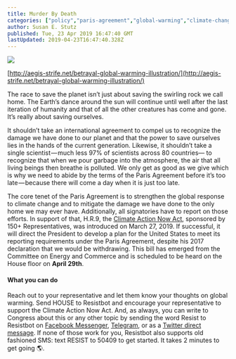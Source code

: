 ```yaml
---
title: Murder By Death
categories: ["policy","paris-agreement","global-warming","climate-change"]
author: Susan E. Stutz
published: Tue, 23 Apr 2019 16:47:40 GMT
lastUpdated: 2019-04-23T16:47:40.328Z
---
```

![](https://cdn-images-1.medium.com/max/800/1*earpxI5Und9xvFMu_Or4Fg.jpeg)

[http://aegis-strife.net/betrayal-global-warming-illustration/](http://aegis-strife.net/betrayal-global-warming-illustration/)

The race to save the planet isn’t just about saving the swirling rock we call home. The Earth’s dance around the sun will continue until well after the last iteration of humanity and that of all the other creatures has come and gone. It’s really about saving ourselves.

It shouldn’t take an international agreement to compel us to recognize the damage we have done to our planet and that the power to save ourselves lies in the hands of the current generation. Likewise, it shouldn’t take a single scientist — much less 97% of scientists across 80 countries— to recognize that when we pour garbage into the atmosphere, the air that all living beings then breathe is polluted. We only get as good as we give which is why we need to abide by the terms of the Paris Agreement before it’s too late — because there will come a day when it is just too late.

The core tenet of the Paris Agreement is to strengthen the global response to climate change and to mitigate the damage we have done to the only home we may ever have. Additionally, all signatories have to report on those efforts. In support of that, H.R.9, the [Climate Action Now Act](https://www.congress.gov/bill/116th-congress/house-bill/9/text), sponsored by 150+ Representatives, was introduced on March 27, 2019. If successful, it will direct the President to develop a plan for the United States to meet its reporting requirements under the Paris Agreement, despite his 2017 declaration that we would be withdrawing. This bill has emerged from the Committee on Energy and Commerce and is scheduled to be heard on the House floor on **April 29th**.

#### What you can do

Reach out to your representative and let them know your thoughts on global warming. Send HOUSE to Resistbot and encourage your representative to support the Climate Action Now Act. And, as always, you can write to Congress about this or any other topic by sending the word Resist to Resistbot on [Facebook Messenger](http://m.me/resistbot), [Telegram](http://t.me/resistbot), or as a [Twitter direct message](https://twitter.com/messages/compose?recipient_id=835740314006511618&text=resist). If none of those work for you, Resistbot also supports old fashioned SMS: text RESIST to 50409 to get started. It takes 2 minutes to get going 🌎.